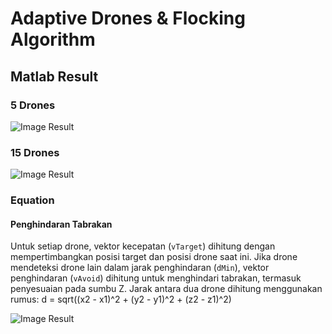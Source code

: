 # Adaptive Drones & Flocking Algorithm
## Matlab Result
### 5 Drones
![Image Result](result.png.jpg)

### 15 Drones
![Image Result](15_drones.png.jpg)

### Equation
#### Penghindaran Tabrakan
Untuk setiap drone, vektor kecepatan (`vTarget`) dihitung dengan mempertimbangkan posisi target dan posisi drone saat ini. Jika drone mendeteksi drone lain dalam jarak penghindaran (`dMin`), vektor penghindaran (`vAvoid`) dihitung untuk menghindari tabrakan, termasuk penyesuaian pada sumbu Z.
Jarak antara dua drone dihitung menggunakan rumus:
d = sqrt((x2 - x1)^2 + (y2 - y1)^2 + (z2 - z1)^2)


![Image Result](15_up_down.jpg)